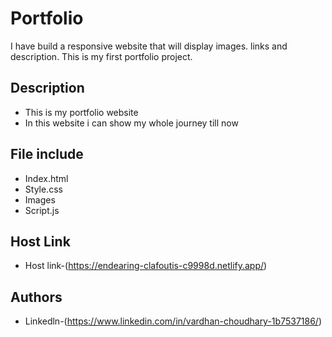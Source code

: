 
# Portfolio
I have build a responsive website that will display images. links and description. This is my first portfolio project.







## Description
- This is my portfolio website
- In this website i can show  my whole journey till now



## File include
- Index.html
- Style.css
- Images
- Script.js
## Host Link

- Host link-(https://endearing-clafoutis-c9998d.netlify.app/)


## Authors

- Linkedln-(https://www.linkedin.com/in/vardhan-choudhary-1b7537186/)


